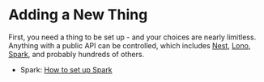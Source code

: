 Adding a New Thing
===
First, you need a thing to be set up - and your choices are nearly limitless. Anything with a public
API can be controlled, which includes [Nest](http://nest.com), [Lono](http://lono.io),
[Spark](http://spark.io), and probably hundreds of others.

- Spark: [How to set up Spark](/que-iot/addspark)
